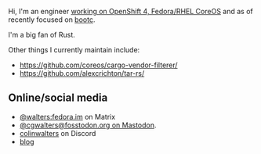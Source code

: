 Hi, I'm an engineer [working on OpenShift 4, Fedora/RHEL CoreOS](https://blog.verbum.org/2021/03/05/why-i-work-on-openshift-and-fedora-rhel/)
and as of recently focused on [bootc](https://github.com/containers/bootc/).

I'm a big fan of Rust.

Other things I currently maintain include:

- https://github.com/coreos/cargo-vendor-filterer/
- https://github.com/alexcrichton/tar-rs/

## Online/social media

- [@walters:fedora.im](@walters:fedora.im) on Matrix
- [@cgwalters@fosstodon.org on Mastodon](https://fosstodon.org/@cgwalters).
- [colinwalters](colinwalters) on Discord
- [blog](https://blog.verbum.org)
